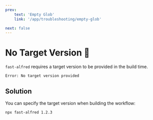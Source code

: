 ```yaml
---
prev:
    text: 'Empty Glob'
    link: '/app/troubleshooting/empty-glob'

next: false
---
```


# No Target Version 🎯

`fast-alfred` requires a target version to be provided in the build time.

```log
Error: No target version provided
```

## Solution

You can specify the target version when building the workflow:

```bash
npx fast-alfred 1.2.3
```
